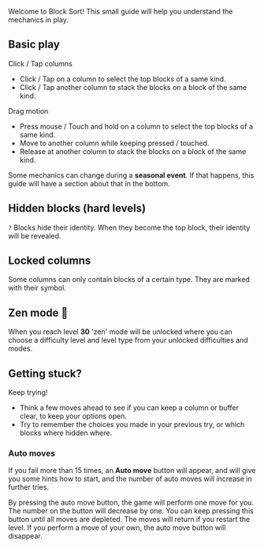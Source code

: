 Welcome to Block Sort! This small guide will help you understand the mechanics in play.

## Basic play

Click / Tap columns

- Click / Tap on a column to select the top blocks of a same kind.
- Click / Tap another column to stack the blocks on a block of the same kind.

Drag motion

- Press mouse / Touch and hold on a column to select the top blocks of a same kind.
- Move to another column while keeping pressed / touched.
- Release at another column to stack the blocks on a block of the same kind.

Some mechanics can change during a **seasonal event**. If that happens, this guide will have a section about that in the bottom.

## Hidden blocks (hard levels)

`?` Blocks hide their identity. When they become the top block, their identity will be revealed.

## Locked columns

Some columns can only contain blocks of a certain type. They are marked with their symbol.

## Zen mode 🌻

When you reach level **30** 'zen' mode will be unlocked where you can choose a difficulty level and level type from your unlocked difficulties and modes.

## Getting stuck?

Keep trying!

- Think a few moves ahead to see if you can keep a column or buffer clear, to keep your options open.
- Try to remember the choices you made in your previous try, or which blocks where hidden where.

### Auto moves

If you fail more than 15 times, an **Auto move** button will appear, and will give you some hints how to start, and the number of auto moves will increase in further tries.

By pressing the auto move button, the game will perform one move for you. The number on the button will decrease by one. You can keep pressing this button until all moves are depleted. The moves will return if you restart the level. If you perform a move of your own, the auto move button will disappear.
